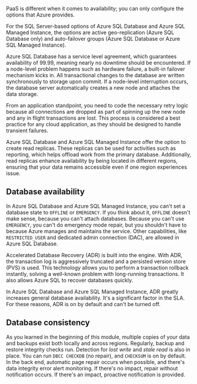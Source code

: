 
PaaS is different when it comes to availability; you can only configure the options that Azure provides.

For the SQL Server-based options of Azure SQL Database and Azure SQL Managed Instance, the options are active geo-replication (Azure SQL Database only) and auto-failover groups (Azure SQL Database or Azure SQL Managed Instance).

Azure SQL Database has a service level agreement, which guarantees availability of 99.99, meaning nearly no downtime should be encountered. If a node-level problem happens such as hardware failure, a built-in failover mechanism kicks in. All transactional changes to the database are written synchronously to storage upon commit. If a node-level interruption occurs, the database server automatically creates a new node and attaches the data storage.

From an application standpoint, you need to code the necessary retry logic because all connections are dropped as part of spinning up the new node and any in flight transactions are lost. This process is considered a best practice for any cloud application, as they should be designed to handle transient failures.

Azure SQL Database and Azure SQL Managed Instance offer the option to create read replicas. These replicas can be used for activities such as reporting, which helps offload work from the primary database. Additionally, read replicas enhance availability by being located in different regions, ensuring that your data remains accessible even if one region experiences issue.

## Database availability

In Azure SQL Database and Azure SQL Managed Instance, you can't set a database state to `OFFLINE` or `EMERGENCY`. If you think about it, `OFFLINE` doesn't make sense, because you can't attach databases. Because you can't use `EMERGENCY`, you can't do emergency mode repair, but you shouldn't have to because Azure manages and maintains the service. Other capabilities, like `RESTRICTED_USER` and dedicated admin connection (DAC), are allowed in Azure SQL Database.

Accelerated Database Recovery (ADR) is built into the engine. With ADR, the transaction log is aggressively truncated and a persisted version store (PVS) is used. This technology allows you to perform a transaction rollback instantly, solving a well-known problem with long-running transactions. It also allows Azure SQL to recover databases quickly.

In Azure SQL Database and Azure SQL Managed Instance, ADR greatly increases general database availability. It's a significant factor in the SLA. For these reasons, ADR is on by default and can't be turned off.

## Database consistency

As you learned in the beginning of this module, multiple copies of your data and backups exist both locally and across regions. Regularly, backup and restore integrity checks run. Detection for *lost write* and *stale read* is also in place. You can run `DBCC CHECKDB` (no repair), and `CHECKSUM` is on by default. In the back end, automatic page repair occurs when possible, and there's data integrity error alert monitoring. If there's no impact, repair without notification occurs. If there's an impact, proactive notification is provided.

